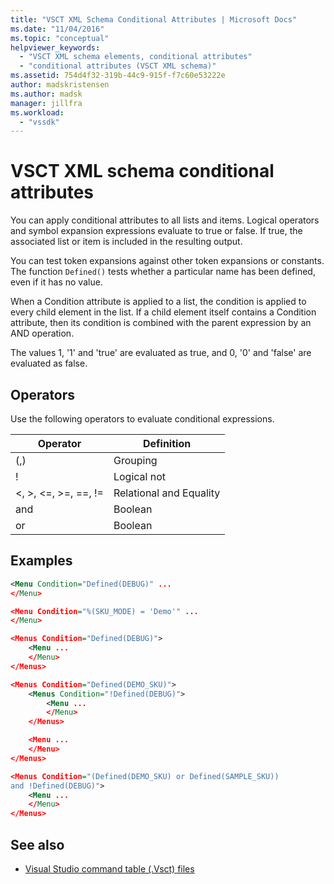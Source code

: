 ```yaml
---
title: "VSCT XML Schema Conditional Attributes | Microsoft Docs"
ms.date: "11/04/2016"
ms.topic: "conceptual"
helpviewer_keywords:
  - "VSCT XML schema elements, conditional attributes"
  - "conditional attributes (VSCT XML schema)"
ms.assetid: 754d4f32-319b-44c9-915f-f7c60e53222e
author: madskristensen
ms.author: madsk
manager: jillfra
ms.workload:
  - "vssdk"
---
```

# VSCT XML schema conditional attributes
You can apply conditional attributes to all lists and items. Logical operators and symbol expansion expressions evaluate to true or false. If true, the associated list or item is included in the resulting output.

 You can test token expansions against other token expansions or constants. The function `Defined()` tests whether a particular name has been defined, even if it has no value.

 When a Condition attribute is applied to a list, the condition is applied to every child element in the list. If a child element itself contains a Condition attribute, then its condition is combined with the parent expression by an AND operation.

 The values 1, '1' and 'true' are evaluated as true, and 0, '0' and 'false' are evaluated as false.

## Operators
 Use the following operators to evaluate conditional expressions.

|Operator|Definition|
|--------------|----------------|
|(,)|Grouping|
|!|Logical not|
|\<, >, \<=, >=, ==, !=|Relational and Equality|
|and|Boolean|
|or|Boolean|

## Examples

```xml
<Menu Condition="Defined(DEBUG)" ...
</Menu>

<Menu Condition="%(SKU_MODE) = 'Demo'" ...
</Menu>

<Menus Condition="Defined(DEBUG)">
    <Menu ...
    </Menu>
</Menus>

<Menus Condition="Defined(DEMO_SKU)">
    <Menus Condition="!Defined(DEBUG)">
        <Menu ...
        </Menu>
    </Menus>

    <Menu ...
    </Menu>
</Menus>

<Menus Condition="(Defined(DEMO_SKU) or Defined(SAMPLE_SKU))
and !Defined(DEBUG)">
    <Menu ...
    </Menu>
</Menus>
```

## See also
- [Visual Studio command table (.Vsct) files](../extensibility/internals/visual-studio-command-table-dot-vsct-files.md)